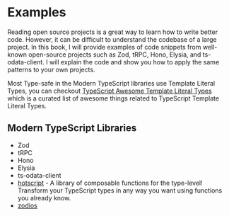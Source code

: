 # Examples

Reading open source projects is a great way to learn how to write better code. However, it can be difficult to understand the codebase of a large project. In this book, I will provide examples of code snippets from well-known open-source projects such as Zod, tRPC, Hono, Elysia, and ts-odata-client. I will explain the code and show you how to apply the same patterns to your own projects.

Most Type-safe in the Modern TypeScript libraries use Template Literal Types, you can checkout [TypeScript Awesome Template Literal Types](https://github.com/ghoullier/awesome-template-literal-types) which is a curated list of awesome things related to TypeScript Template Literal Types.

## Modern TypeScript Libraries

- Zod
- tRPC
- Hono
- Elysia
- ts-odata-client
- [hotscript](https://github.com/gvergnaud/hotscript) - A library of composable functions for the type-level! Transform your TypeScript types in any way you want using functions you already know.
- [zodios](https://www.zodios.org/)

